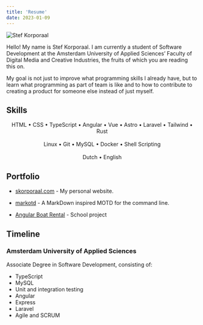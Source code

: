 ```yaml
---
title: 'Resume'
date: 2023-01-09
---
```


![ Stef Korporaal ](/assets/cover.jpg)

Hello! My name is Stef Korporaal. I am currently a student of Software Development at the Amsterdam University of Applied Sciences’ Faculty of Digital Media and Creative Industries, the fruits of which you are reading this on.

My goal is not just to improve what programming skills I already have, but to learn what programming as part of team is like and to how to contribute to creating a product for someone else instead of just myself.

## Skills

<p align="center">
HTML • CSS • TypeScript • Angular • Vue • Astro • Laravel • Tailwind • Rust
<br /><br />
Linux • Git • MySQL • Docker • Shell Scripting
<br /><br />
Dutch • English
</p>

## Portfolio

- [skorporaal.com](https://github.com/Hellrespawn/skorporaal.astro) - My personal website.

- [markotd](https://github.com/Hellrespawn/markotd) - A MarkDown inspired MOTD for the command line.

- [Angular Boat Rental](https://github.com/Hellrespawn/angular-boat-rental) - School project

## Timeline

### Amsterdam University of Applied Sciences

Associate Degree in Software Development, consisting of:

- TypeScript
- MySQL
- Unit and integration testing
- Angular
- Express
- Laravel
- Agile and SCRUM
